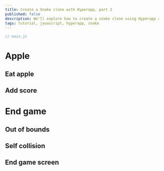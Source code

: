 ```yaml
---
title: Create a Snake clone with Hyperapp, part 2
published: false
description: We'll explore how to create a snake clone using Hyperapp and SVG graphics.
tags: tutorial, javascript, hyperapp, snake
---
```


```javascript
// main.js

```

# Apple

## Eat apple

## Add score

# End game

## Out of bounds

## Self collision

## End game screen